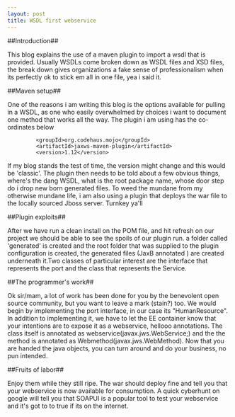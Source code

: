 ```yaml
---
layout: post
title: WSDL first webservice
---
```


##Introduction##

This blog explains the use of a maven plugin to import a wsdl that is provided. Usually WSDLs come
broken down as WSDL files and XSD files, the break down gives organizations a fake sense of professionalism
when its perfectly ok to stick em all in one file, yea i said it.

##Maven setup##

One of the reasons i am writing this blog is the options available for pulling in a WSDL, as one who easily overwhelmed by
choices i want to document one method that works all the way. The plugin i am using has the co-ordinates below

```
         <groupId>org.codehaus.mojo</groupId>
         <artifactId>jaxws-maven-plugin</artifactId>
         <version>1.12</version>
```
If my blog stands the test of time, the version might change and this would be 'classic'. The plugin then needs to be told
about a few obvious things, where's the dang WSDL, what is the root package name, whose door step do i drop new born generated files.
To weed the mundane from my otherwise mundane life, i am also using a plugin that deploys the war file to the locally sourced
Jboss server. Turnkey ya'll

##Plugin exploits##

After we have run a clean install on the POM file, and hit refresh on our project we should be able to see the spoils of our plugin
run. a folder called 'generated' is created and the root folder that was supplied to the plugin configuration is created, the generated
files (JaxB annotated ) are created underneath it.Two classes of particular interest are the interface that represents the port and the
class that represents the Service.

##The programmer's work##

Ok sir/mam, a lot of work has been done for you by the benevolent open source community, but you want to leave a mark (stain?) too. We would
begin by implementing the port interface, in our case its "HumanResource". In addition to implementing it, we have to let the EE container
know that your intentions are to expose it as a webservice, hellooo annotations. The class itself is annotated as webservice(javax.jws.WebService;) and the the method
is annotated as Webmethod(javax.jws.WebMethod). Now that you are handed the java objects, you can turn around and do your business, no pun intended.

##Fruits of labor##

Enjoy them while they still ripe. The war should deploy fine and tell you that your webservice is now available for consumption. A quick cyberhunt on
google will tell you that SOAPUI is a popular tool to test your webservice and it's got to to true if its on the internet.














